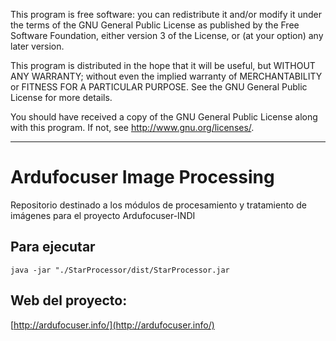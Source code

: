  This program is free software: you can redistribute it and/or modify
 it under the terms of the GNU General Public License as published by
 the Free Software Foundation, either version 3 of the License, or
 (at your option) any later version.

 This program is distributed in the hope that it will be useful,
 but WITHOUT ANY WARRANTY; without even the implied warranty of
 MERCHANTABILITY or FITNESS FOR A PARTICULAR PURPOSE.  See the
 GNU General Public License for more details.

 You should have received a copy of the GNU General Public License
 along with this program.  If not, see <http://www.gnu.org/licenses/>.
 
---

# Ardufocuser Image Processing
Repositorio destinado a los módulos de procesamiento y tratamiento de imágenes para el proyecto Ardufocuser-INDI 

## Para ejecutar

```
java -jar "./StarProcessor/dist/StarProcessor.jar
```
## Web del proyecto:

[http://ardufocuser.info/](http://ardufocuser.info/)
